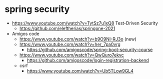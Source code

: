 # spring security

- https://www.youtube.com/watch?v=TytSz7u1xQ8 Test-Driven Security
  - https://github.com/eleftherias/springone-2021
- Amigos code
  - https://www.youtube.com/watch?v=b9O9NI-RJ3o (new)
  - https://www.youtube.com/watch?v=her_7pa0vrg
    - https://github.com/amigoscode/spring-boot-security-course
  - https://www.youtube.com/watch?v=QwQuro7ekvc
    - https://github.com/amigoscode/login-registration-backend
  - csrf
    - https://www.youtube.com/watch?v=Ub5TLow9GL4
